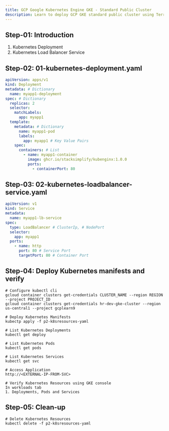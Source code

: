 ```yaml
---
title: GCP Google Kubernetes Engine GKE - Standard Public Cluster
description: Learn to deploy GCP GKE standard public cluster using Terraform
---
```


## Step-01: Introduction
1. Kubernetes Deployment
2. Kubernetes Load Balancer Service

## Step-02: 01-kubernetes-deployment.yaml
```yaml
apiVersion: apps/v1
kind: Deployment  
metadata: # Dictionary
  name: myapp1-deployment
spec: # Dictionary
  replicas: 2
  selector: 
    matchLabels: 
      app: myapp1
  template:
    metadata: # Dictionary
      name: myapp1-pod
      labels:
        app: myapp1 # Key Value Pairs   
    spec:
      containers: # List
        - name: myapp1-container
          image: ghcr.io/stacksimplify/kubenginx:1.0.0
          ports: 
            - containerPort: 80          
```

## Step-03: 02-kubernetes-loadbalancer-service.yaml
```yaml
apiVersion: v1
kind: Service 
metadata:
  name: myapp1-lb-service
spec:
  type: LoadBalancer # ClusterIp, # NodePort
  selector:
    app: myapp1
  ports: 
    - name: http
      port: 80 # Service Port
      targetPort: 80 # Container Port
```

## Step-04: Deploy Kubernetes manifests and verify
```t
# Configure kubectl cli
gcloud container clusters get-credentials CLUSTER_NAME --region REGION --project PROJECT_ID
gcloud container clusters get-credentials hr-dev-gke-cluster --region us-central1 --project gcplearn9

# Deploy Kubernetes Manifests
kubectp apply -f p2-k8sresources-yaml

# List Kubernetes Deployments
kubectl get deploy

# List Kubernetes Pods
kubectl get pods

# List Kubernetes Services
kubectl get svc

# Access Application
http://<EXTERNAL-IP-FROM-SVC>

# Verify Kubernetes Resources using GKE console
In workloads tab
1. Deployments, Pods and Services
```

## Step-05: Clean-up
```t
# Delete Kubernetes Resources
kubectl delete -f p2-k8sresources-yaml
```
